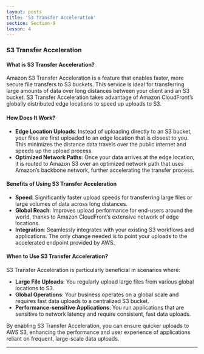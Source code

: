 ```yaml
---
layout: posts
title: 'S3 Transfer Acceleration'
section: Section-9
lesson: 4
---
```


### S3 Transfer Acceleration

#### What is S3 Transfer Acceleration?

Amazon S3 Transfer Acceleration is a feature that enables faster, more secure file transfers to S3 buckets. This service is ideal for transferring large amounts of data over long distances between your client and an S3 bucket. S3 Transfer Acceleration takes advantage of Amazon CloudFront’s globally distributed edge locations to speed up uploads to S3.

<!-- pagebreak -->

#### How Does It Work?

- **Edge Location Uploads**: Instead of uploading directly to an S3 bucket, your files are first uploaded to an edge location that is closest to you. This minimizes the distance data travels over the public internet and speeds up the upload process.
- **Optimized Network Paths**: Once your data arrives at the edge location, it is routed to Amazon S3 over an optimized network path that uses Amazon’s backbone network, further accelerating the transfer process.

<!-- pagebreak -->

#### Benefits of Using S3 Transfer Acceleration

- **Speed**: Significantly faster upload speeds for transferring large files or large volumes of data across long distances.
- **Global Reach**: Improves upload performance for end-users around the world, thanks to Amazon CloudFront’s extensive network of edge locations.
- **Integration**: Seamlessly integrates with your existing S3 workflows and applications. The only change needed is to point your uploads to the accelerated endpoint provided by AWS.

<!-- pagebreak -->

#### When to Use S3 Transfer Acceleration?

S3 Transfer Acceleration is particularly beneficial in scenarios where:

- **Large File Uploads**: You regularly upload large files from various global locations to S3.
- **Global Operations**: Your business operates on a global scale and requires fast data uploads to a centralized S3 bucket.
- **Performance-sensitive Applications**: You run applications that are sensitive to network latency and require consistent, fast data uploads.

By enabling S3 Transfer Acceleration, you can ensure quicker uploads to AWS S3, enhancing the performance and user experience of applications reliant on frequent, large-scale data uploads.

---
